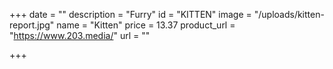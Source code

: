 +++
date = ""
description = "Furry"
id = "KITTEN"
image = "/uploads/kitten-report.jpg"
name = "Kitten"
price = 13.37
product_url = "https://www.203.media/"
url = ""

+++
